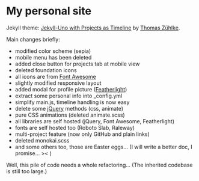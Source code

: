# My personal site

Jekyll theme: [Jekyll-Uno with Projects as Timeline](https://github.com/tzuehlke/jekyll-uno-timeline) by [Thomas Zühlke](https://github.com/tzuehlke).

Main changes briefly:
- modified color scheme (sepia)
- mobile menu has been deleted
- added close button for projects tab at mobile view
- deleted foundation icons
- all icons are from [Font Awesome](https://fontawesome.com/)
- slightly modified responsive layout
- added modal for profile picture ([Featherlight](https://github.com/noelboss/featherlight/))
- extract some personal info into _config.yml
- simplify main.js, timeline handling is now easy
- delete some [jQuery](https://jquery.com/) methods (css, animate)
- pure CSS animations (deleted animate.scss)
- all libraries are self hosted (jQuery, Font Awesome, Featherlight)
- fonts are self hosted too (Roboto Slab, Raleway)
- multi-project feature (now only GitHub and plain links)
- deleted monokai.scss
- and some others too, those are Easter eggs... (I will write a better doc, I promise... >< )
  
Well, this pile of code needs a whole refactoring...
(The inherited codebase is still too large.) 
